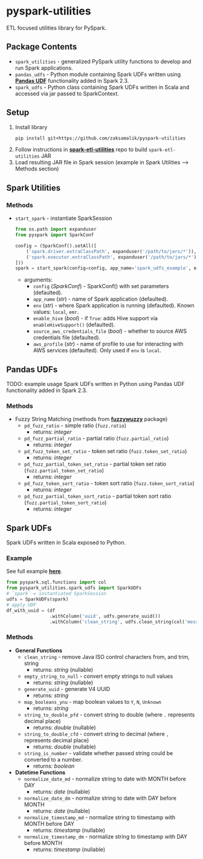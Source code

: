 # pyspark-utilities
ETL focused utilities library for PySpark.

## Package Contents
* `spark_utilities` - generalized PySpark utility functions to develop and run Spark applications.
* `pandas_udfs` - Python module containing Spark UDFs written using [__Pandas UDF__](https://docs.databricks.com/spark/latest/spark-sql/udf-python-pandas.html) functionality added in Spark 2.3.
* `spark_udfs` - Python class containing Spark UDFs written in Scala and accessed via jar passed to SparkContext.

## Setup
1. Install library  
    ```bash
    pip install git+https://github.com/zaksamalik/pyspark-utilities
    ```
2. Follow instructions in [__spark-etl-utilities__](https://github.com/zaksamalik/spark-etl-utilities)
   repo to build `spark-etl-utilities` JAR
3. Load resulting JAR file in Spark session (example in Spark Utilities --> Methods section)

## Spark Utilities
### Methods
* `start_spark` - instantiate SparkSession

    ```py
    from os.path import expanduser
    from pyspark import SparkConf
    
    config = (SparkConf().setAll([
        ('spark.driver.extraClassPath', expanduser('/path/to/jars/*')),
        ('spark.executor.extraClassPath', expanduser('/path/to/jars/*'))
    ]))
    spark = start_spark(config=config, app_name='spark_udfs_example', env='local')
    ```
    * arguments:
        * `config` (_SparkConf_) - SparkConf() with set parameters (defaulted).
        * `app_name` (_str_) - name of Spark application (defaulted).
        * `env` (_str_) - where Spark application is running (defaulted). Known values: `local`, `emr`.
        * `enable_hive` (_bool_) - if `True`: adds Hive support via `enableHiveSupport()` (defaulted).
        * `source_aws_credentials_file` (_bool_) - whether to source AWS credentials file (defaulted).
        * `aws_profile` (_str_) - name of profile to use for interacting with AWS services (defaulted).
                                  Only used if `env` is `local`.

## Pandas UDFs
TODO: example usage
Spark UDFs written in Python using Pandas UDF functionality added in Spark 2.3.
### Methods
* Fuzzy String Matching (methods from [__fuzzywuzzy__](https://github.com/seatgeek/fuzzywuzzy) package)
    * `pd_fuzz_ratio` - simple ratio (`fuzz.ratio`)
        * returns: _integer_ 
    * `pd_fuzz_partial_ratio` - partial ratio (`fuzz.partial_ratio`)
        * returns: _integer_
    * `pd_fuzz_token_set_ratio` - token set ratio (`fuzz.token_set_ratio`)
        * returns: _integer_
    * `pd_fuzz_partial_token_set_ratio` - partial token set ratio (`fuzz.partial_token_set_ratio`)
        * returns: _integer_
    * `pd_fuzz_token_sort_ratio` - token sort ratio (`fuzz.token_sort_ratio`)
        * returns: _integer_
    * `pd_fuzz_partial_token_sort_ratio` - partial token sort ratio (`fuzz.partial_token_sort_ratio`)
        * returns: _integer_  
        
## Spark UDFs
Spark UDFs written in Scala exposed to Python.
### Example
See full example [__here__](https://github.com/zaksamalik/pyspark-utilities/blob/develop/src/spark_udf_testing.py).
```py
from pyspark.sql.functions import col
from pyspark_utilities.spark_udfs import SparkUDFs
# `spark` = instantiated SparkSession
udfs = SparkUDFs(spark)     
# apply UDF
df_with_uuid = (df
                .withColumn('uuid', udfs.generate_uuid())
                .withColumn('clean_string', udfs.clean_string(col('messy_text'))))
``` 
### Methods 
* __General Functions__
    * `clean_string` - remove Java ISO control characters from, and trim, string
        * returns: _string_ (nullable)
    *  `empty_string_to_null` - convert empty strings to null values
        * returns: _string_ (nullable)
    *  `generate_uuid` - generate V4 UUID
        * returns: _string_
    * `map_booleans_ynu` - map boolean values to `Y`, `N`, `Unknown`
        * returns: _string_
    * `string_to_double_pfd` - convert string to double (where `.` represents decimal place)
        * returns: _double_ (nullable)
    * `string_to_double_cfd` - convert string to decimal (where `,` represents decimal place)
        * returns: _double_ (nullable)
    * `string_is_number` - validate whether passed string could be converted to a number.
        * returns: _boolean_
* __Datetime Functions__
    * `normalize_date_md` - normalize string to date with MONTH before DAY
        * returns: _date_ (nullable)
    * `normalize_date_dm` - normalize string to date with DAY before MONTH
        * returns: _date_ (nullable)
    * `normalize_timestamp_md` - normalize string to timestamp with MONTH before DAY
        * returns: _timestamp_ (nullable)
    * `normalize_timestamp_dm` - normalize string to timestamp with DAY before MONTH
        * returns: _timestamp_ (nullable)
